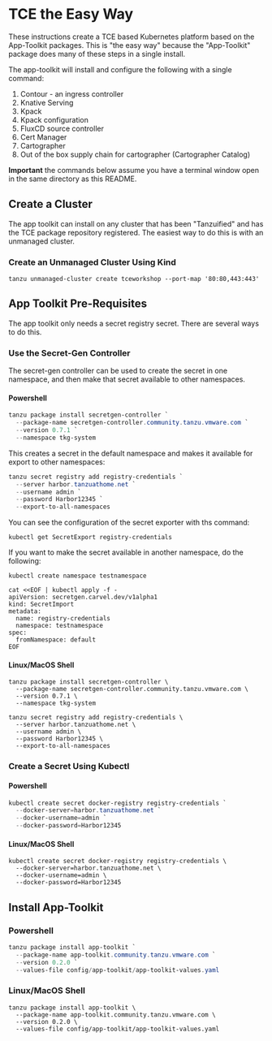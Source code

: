 # TCE the Easy Way

These instructions create a TCE based Kubernetes platform based on the App-Toolkit packages.
This is "the easy way" because the "App-Toolkit" package does many of these steps in a
single install.

The app-toolkit will install and configure the following with a single command:

1. Contour - an ingress controller
1. Knative Serving
1. Kpack
1. Kpack configuration
1. FluxCD source controller
1. Cert Manager
1. Cartographer
1. Out of the box supply chain for cartographer (Cartographer Catalog)

**Important** the commands below assume you have a terminal window open in the same directory as this README.

## Create a Cluster

The app toolkit can install on any cluster that has been "Tanzuified" and has the TCE package
repository registered. The easiest way to do this is with an unmanaged cluster.

### Create an Unmanaged Cluster Using Kind

```shell
tanzu unmanaged-cluster create tceworkshop --port-map '80:80,443:443'
```

## App Toolkit Pre-Requisites

The app toolkit only needs a secret registry secret. There are several ways to do this.

### Use the Secret-Gen Controller

The secret-gen controller can be used to create the secret in one namespace, and then make that secret available
to other namespaces.

#### Powershell

```powershell
tanzu package install secretgen-controller `
  --package-name secretgen-controller.community.tanzu.vmware.com `
  --version 0.7.1 `
  --namespace tkg-system
```

This creates a secret in the default namespace and makes it available for export to other namespaces:

```powershell
tanzu secret registry add registry-credentials `
  --server harbor.tanzuathome.net `
  --username admin `
  --password Harbor12345 `
  --export-to-all-namespaces
```

You can see the configuration of the secret exporter with ths command:

```shell
kubectl get SecretExport registry-credentials
```

If you want to make the secret available in another namespace, do the following:

```shell
kubectl create namespace testnamespace

cat <<EOF | kubectl apply -f -
apiVersion: secretgen.carvel.dev/v1alpha1
kind: SecretImport
metadata:
  name: registry-credentials
  namespace: testnamespace
spec:
  fromNamespace: default
EOF
```

#### Linux/MacOS Shell

```shell
tanzu package install secretgen-controller \
  --package-name secretgen-controller.community.tanzu.vmware.com \
  --version 0.7.1 \
  --namespace tkg-system
```

```shell
tanzu secret registry add registry-credentials \
  --server harbor.tanzuathome.net \
  --username admin \
  --password Harbor12345 \
  --export-to-all-namespaces
```

### Create a Secret Using Kubectl

#### Powershell

```powershell
kubectl create secret docker-registry registry-credentials `
  --docker-server=harbor.tanzuathome.net `
  --docker-username=admin `
  --docker-password=Harbor12345
```

#### Linux/MacOS Shell

```shell
kubectl create secret docker-registry registry-credentials \
  --docker-server=harbor.tanzuathome.net \
  --docker-username=admin \
  --docker-password=Harbor12345
```

## Install App-Toolkit

### Powershell

```powershell
tanzu package install app-toolkit `
  --package-name app-toolkit.community.tanzu.vmware.com `
  --version 0.2.0 `
  --values-file config/app-toolkit/app-toolkit-values.yaml
```

### Linux/MacOS Shell

```shell
tanzu package install app-toolkit \
  --package-name app-toolkit.community.tanzu.vmware.com \
  --version 0.2.0 \
  --values-file config/app-toolkit/app-toolkit-values.yaml
```

